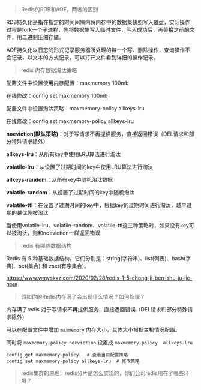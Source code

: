 > Redis的RDB和AOF，两者的区别

RDB持久化是指在指定的时间间隔内将内存中的数据集快照写入磁盘，实际操作过程是fork一个子进程，先将数据集写入临时文件，写入成功后，再替换之前的文件，用二进制压缩存储。

AOF持久化以日志的形式记录服务器所处理的每一个写、删除操作，查询操作不会记录，以文本的方式记录，可以打开文件看到详细的操作记录。

> redis 内存数据淘汰策略

配置文件中设置使用内存配置：maxmemory 100mb

在线修改：config set maxmemory 100mb

配置文件中设置淘汰策略：maxmemory-policy allkeys-lru

在线修改：config set maxmemory-policy allkeys-lru

**noeviction(默认策略)**：对于写请求不再提供服务，直接返回错误（DEL请求和部分特殊请求除外）

**allkeys-lru**：从所有key中使用LRU算法进行淘汰

**volatile-lru**：从设置了过期时间的key中使用LRU算法进行淘汰

**allkeys-random**：从所有key中随机淘汰数据

**volatile-random**：从设置了过期时间的key中随机淘汰

**volatile-ttl**：在设置了过期时间的key中，根据key的过期时间进行淘汰，越早过期的越优先被淘汰

当使用volatile-lru、volatile-random、volatile-ttl这三种策略时，如果没有key可以被淘汰，则和noeviction一样返回错误

> redis 有哪些数据结构

Redis 有 5 种基础数据结构，它们分别是：string(字符串)、list(列表)、hash(字典)、set(集合) 和 zset(有序集合)。

https://www.wmyskxz.com/2020/02/28/redis-1-5-chong-ji-ben-shu-ju-jie-gou/

> 假如你的Redis内存满了会出现什么情况？如何处理？

内存满了redis 对于写请求不再提供服务，直接返回错误（DEL请求和部分特殊请求除外）

可以在配置文件中增加 `maxmemory` 内存大小，具体大小根据主机情况配置。

同时将  `maxmemory-policy noeviction` 设置成 `maxmemory-policy  allkeys-lru`

```
config get maxmemory-policy   # 查看当前配置策略
config set maxmemory-policy allkeys-lru  # 修改策略
```

> redis集群的原理，redis分片是怎么实现的，你们公司redis用在了哪些环境？ 